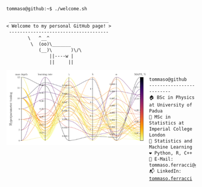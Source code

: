 ```console
tommaso@github:~$ ./welcome.sh
```

```
 _____________________________________
< Welcome to my personal GitHub page! >
 ------------------------------------- 
        \   ^__^
         \  (oo)\_______
            (__)\       )\/\
                ||----w |
                ||     ||
```

<img align="left" src="images/hyperparameter_tuning.png" width="380" /> 

<pre>
 <code>
tommaso@github
-------------------------
🏠 BSc in Physics at University of Padua 
🌆 MSc in Statistics at Imperial College London
🔎 Statistics and Machine Learning
❤️ Python, R, C++ 
📧 E-Mail: tommaso.ferracci@gmail.com
📬 LinkedIn: <a href="https://www.linkedin.com/in/tommaso-ferracci">tommaso.ferracci</a>
 </code>
</pre>